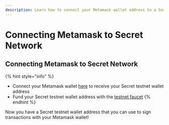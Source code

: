 ```yaml
---
description: Learn how to connect your Metamask wallet address to a Secret wallet address.
---
```


# Connecting Metamask to Secret Network

## Connecting Metamask to Secret Network

{% hint style="info" %}
* Connect your Metamask wallet [here](https://metamask-secret.vercel.app/) to receive your Secret testnet wallet address&#x20;
* Fund your Secret testnet wallet address with the [testnet faucet](https://faucet.pulsar.scrttestnet.com/)
{% endhint %}

Now you have a Secret testnet wallet address that you can use to sign transactions with your Metamask wallet!&#x20;
